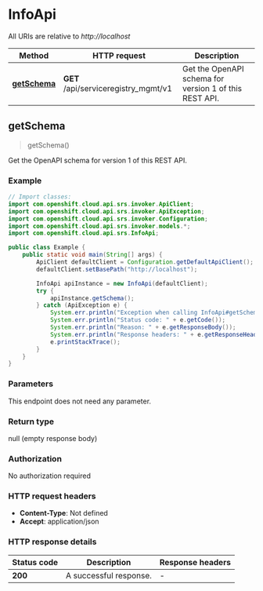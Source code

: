 # InfoApi

All URIs are relative to *http://localhost*

Method | HTTP request | Description
------------- | ------------- | -------------
[**getSchema**](InfoApi.md#getSchema) | **GET** /api/serviceregistry_mgmt/v1 | Get the OpenAPI schema for version 1 of this REST API.



## getSchema

> getSchema()

Get the OpenAPI schema for version 1 of this REST API.

### Example

```java
// Import classes:
import com.openshift.cloud.api.srs.invoker.ApiClient;
import com.openshift.cloud.api.srs.invoker.ApiException;
import com.openshift.cloud.api.srs.invoker.Configuration;
import com.openshift.cloud.api.srs.invoker.models.*;
import com.openshift.cloud.api.srs.InfoApi;

public class Example {
    public static void main(String[] args) {
        ApiClient defaultClient = Configuration.getDefaultApiClient();
        defaultClient.setBasePath("http://localhost");

        InfoApi apiInstance = new InfoApi(defaultClient);
        try {
            apiInstance.getSchema();
        } catch (ApiException e) {
            System.err.println("Exception when calling InfoApi#getSchema");
            System.err.println("Status code: " + e.getCode());
            System.err.println("Reason: " + e.getResponseBody());
            System.err.println("Response headers: " + e.getResponseHeaders());
            e.printStackTrace();
        }
    }
}
```

### Parameters

This endpoint does not need any parameter.

### Return type

null (empty response body)

### Authorization

No authorization required

### HTTP request headers

- **Content-Type**: Not defined
- **Accept**: application/json


### HTTP response details
| Status code | Description | Response headers |
|-------------|-------------|------------------|
| **200** | A successful response. |  -  |

